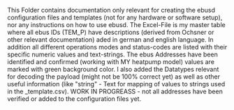 This Folder contains documentation only relevant for creating the ebusd configuration files and templates (not for any hardware or software setup), nor any instructions on how to use ebusd.
The Excel-File is my master table where all ebus IDs (TEM_P) have descriptions (derived from Ochsner or other relevant documentation) aded in german and english language. In addition all different operations modes and status-codes are listed with their specific numeric values and text-strings. The ebus Addresses have been identified and confirmed (working with MY heatpump model) values are marked with green background color.
I also added the Datatypes relevant for decoding the payload (might not be 100% correct yet) as well as other useful information (like "string" - Text for mapping of values to strings used in the _template.csv).
WORK IN PROGREASS - not all addresses have been verified or added to the configuration files yet.
